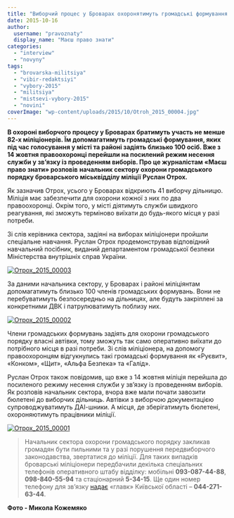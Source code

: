 ```yaml
---
title: "Виборчий процес у Броварах охоронятимуть громадські формування та понад 80 правоохоронців - міліція"
date: 2015-10-16
author: 
  username: "pravoznaty"
  display_name: "Маєш право знати"
categories: 
  - "interview"
  - "novyny"
tags: 
  - "brovarska-militsiya"
  - "vibir-redaktsiyi"
  - "vybory-2015"
  - "militsiya"
  - "mistsevi-vybory-2015"
  - "novini"
coverImage: "wp-content/uploads/2015/10/Otroh_2015_00004.jpg"
---
```


**В охороні виборчого процесу у Броварах братимуть участь не менше 82-х міліціонерів. Їм допомагатимуть громадські формування, яких під час голосування у місті та районі задіять близько 100 осіб. Вже з 14 жовтня правоохоронці перейшли на посилений режим несення служби у зв’язку із проведенням виборів. Про це журналістам «Маєш право знати» розповів** **начальник сектору охорони громадського порядку броварського міськвідділу міліції** **Руслан Отрох**_**.**_

Як зазначив Отрох, усього у Броварах відкриють 41 виборчу дільницю. Міліція має забезпечити для охорони кожної з них по два правоохоронці. Окрім того, у місті діятимуть служби швидкого реагування, які зможуть терміново виїхати до будь-якого місця у разі потреби.

Зі слів керівника сектора, задіяні на виборах міліціонери пройшли спеціальне навчання. Руслан Отрох продемонстрував відповідний навчальний посібник, виданий департаментом громадської безпеки Міністерства внутрішніх справ України.

[![Отрох_2015_00003](https://mpz.brovary.org/wp-content/uploads/2015/10/Otroh_2015_00003.jpg)](https://mpz.brovary.org/wp-content/uploads/2015/10/Otroh_2015_00003.jpg)

За даними начальника сектору, у Броварах і районі міліціянтам допомагатимуть близько 100 членів громадських формувань. Вони не перебуватимуть безпосередньо на дільницях, але будуть закріплені за конкретними ДВК і патрулюватимуть поблизу них.

[![Отрох_2015_00002](https://mpz.brovary.org/wp-content/uploads/2015/10/Otroh_2015_00002.jpg)](https://mpz.brovary.org/wp-content/uploads/2015/10/Otroh_2015_00002.jpg)

Члени громадських формувань задіять для охорони громадського порядку власні автівки, тому зможуть так само оперативно виїхати до потрібного місця в разі потреби. Зі слів міліціонера, на допомогу правоохоронцям відгукнулись такі громадські формування як «Руєвит», «Конком», «Щит», «Альфа Безпека» та «Галід».

Руслан Отрох також повідомив, що вже з 14 жовтня міліція перейшла до посиленого режиму несення служби у зв’язку із проведенням виборів. Як розповів начальник сектора, вчора вже мали почати завозити бюлетені до виборчих дільниць. Автівки з виборчою документацією супроводжуватимуть ДАІ-шники. А місця, де зберігатимуть бюлетені, охороняютимуть працівники міліції.

[![Отрох_2015_00001](https://mpz.brovary.org/wp-content/uploads/2015/10/Otroh_2015_00001.jpg)](https://mpz.brovary.org/wp-content/uploads/2015/10/Otroh_2015_00001.jpg)

> Начальник сектора охорони громадського порядку закликав громадян бути пильними та у разі порушення передвиборчого законодавства, звертатися до міліції. Для таких випадків броварські міліціонери передбачили декілька спеціальних телефонів оперативного штабу відділку: мобільні **093-087-44-88**, **098-840-55-94** та стаціонарний **5-34-15**. Ще один номер телефону для зв’язку [надає](https://www.mvs.gov.ua/mvs/control/kyivska/uk/publish/article/176449;jsessionid=AAF42C1D44082C200E97A31FFE8CEA64) «главк» Київської області – **044-271-63-44**.

**Фото - Микола Кожемяко**
